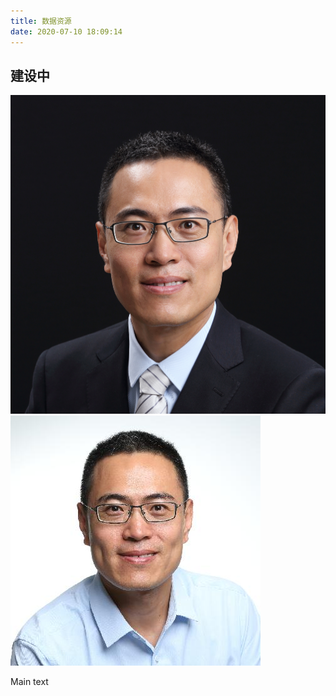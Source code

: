 ```yaml
---
title: 数据资源
date: 2020-07-10 18:09:14
---
```


## **建设中**

![test1](https://github.com/sforest81/cn/blob/master/source/data/LW.jpg)
![test2](https://github.com/sforest81/cn/blob/master/source/data/1573697070223.png)

Main text
